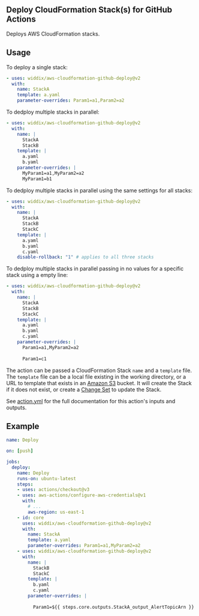 ## Deploy CloudFormation Stack(s) for GitHub Actions

Deploys AWS CloudFormation stacks.

## Usage

To deploy a single stack:

```yaml
- uses: widdix/aws-cloudformation-github-deploy@v2
  with:
    name: StackA
    template: a.yaml
    parameter-overrides: Param1=a1,Param2=a2
```
 
To dedploy multiple stacks in parallel:

```yaml
- uses: widdix/aws-cloudformation-github-deploy@v2
  with:
    name: |
      StackA
      StackB
    template: |
      a.yaml
      b.yaml
    parameter-overrides: |
      MyParam1=a1,MyParam2=a2
      MyParam1=b1
```

To dedploy multiple stacks in parallel using the same settings for all stacks:

```yaml
- uses: widdix/aws-cloudformation-github-deploy@v2
  with:
    name: |
      StackA
      StackB
      StackC
    template: |
      a.yaml
      b.yaml
      c.yaml
    disable-rollback: "1" # applies to all three stacks
```

To dedploy multiple stacks in parallel passing in no values for a specific stack using a empty line:

```yaml
- uses: widdix/aws-cloudformation-github-deploy@v2
  with:
    name: |
      StackA
      StackB
      StackC
    template: |
      a.yaml
      b.yaml
      c.yaml
    parameter-overrides: |
      Param1=a1,MyParam2=a2
      
      Param1=c1
```

The action can be passed a CloudFormation Stack `name` and a `template` file. The `template` file can be a local file existing in the working directory, or a URL to template that exists in an [Amazon S3](https://aws.amazon.com/s3/) bucket. It will create the Stack if it does not exist, or create a [Change Set](https://docs.aws.amazon.com/AWSCloudFormation/latest/UserGuide/using-cfn-updating-stacks-changesets.html) to update the Stack. 

See [action.yml](action.yml) for the full documentation for this action's inputs and outputs.

## Example

```yaml
name: Deploy

on: [push]

jobs:
  deploy:
    name: Deploy
    runs-on: ubuntu-latest
    steps:
    - uses: actions/checkout@v3
    - uses: aws-actions/configure-aws-credentials@v1
      with:
        # ...
        aws-region: us-east-1
    - id: core
      uses: widdix/aws-cloudformation-github-deploy@v2
      with:
        name: StackA
        template: a.yaml
        parameter-overrides: Param1=a1,MyParam2=a2
    - uses: widdix/aws-cloudformation-github-deploy@v2
      with:
        name: |
          StackB
          StackC
        template: |
          b.yaml
          c.yaml
        parameter-overrides: |
          
          Param1=${{ steps.core.outputs.StackA_output_AlertTopicArn }}
```
